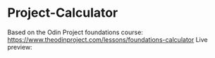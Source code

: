# Project-Calculator

Based on the Odin Project foundations course: https://www.theodinproject.com/lessons/foundations-calculator
Live preview: 
